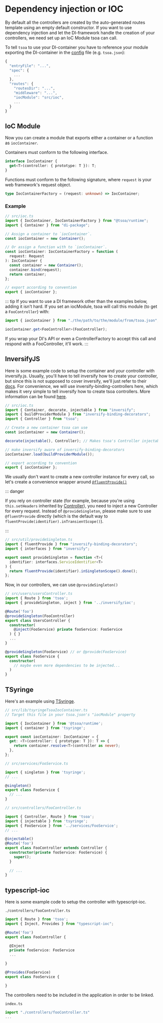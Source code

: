 # Dependency injection or IOC

By default all the controllers are created by the auto-generated routes template using an empty default constructor.
If you want to use dependency injection and let the DI-framework handle the creation of your controllers, we need set up an IoC Module tsoa can call.

To tell `tsoa` to use your DI-container you have to reference your module exporting the DI-container in the [config](https://github.com/lukeautry/tsoa/blob/master/src/config.ts) file (e.g. `tsoa.json`):

```js
{
  "entryFile": "...",
  "spec": {
    ...
  },
  "routes": {
    "routesDir": "...",
    "middleware": "...",
    "iocModule": "src/ioc",
    ...
  }
}
```

## IoC Module

Now you can create a module that exports either a container or a function as `iocContainer`.

Containers must conform to the following interface.

```ts
interface IocContainer {
  get<T>(controller: { prototype: T }): T;
}
```

Functions must conform to the following signature, where `request` is your web framework's request object.

```ts
type IocContainerFactory = (request: unknown) => IocContainer;
```

### Example

```ts
// src/ioc.ts
import { IocContainer, IocContainerFactory } from "@tsoa/runtime";
import { Container } from "di-package";

// Assign a container to `iocContainer`.
const iocContainer = new Container();

// Or assign a function with to `iocContainer`.
const iocContainer: IocContainerFactory = function (
  request: Request
): IocContainer {
  const container = new Container();
  container.bind(request);
  return container;
};

// export according to convention
export { iocContainer };
```

::: tip
If you want to use a DI framework other than the examples below, adding it isn't hard.
If you set an iocModule, tsoa will call this module (to get a `FooController`) with:

```ts
import { iocContainer } from "./the/path/to/the/module/from/tsoa.json";

iocContainer.get<FooController>(FooController);
```

If you wrap your DI's API or even a ControllerFactory to accept this call and respond with a FooController, it'll work.
:::

## InversifyJS

Here is some example code to setup the container and your controller with inversify.js.
Usually, you'll have to tell inversify how to create your controller, but since this is not supposed to cover inversify,
we'll just refer to their [docs](http://inversify.io/).
For convenience, we will use inversify-binding-controllers here, which makes it very simple to tell inversify how to create tsoa controllers.
More information can be found [here](https://github.com/inversify/inversify-binding-decorators).

```ts
// src/ioc.ts
import { Container, decorate, injectable } from "inversify";
import { buildProviderModule } from "inversify-binding-decorators";
import { Controller } from "tsoa";

// Create a new container tsoa can use
const iocContainer = new Container();

decorate(injectable(), Controller); // Makes tsoa's Controller injectable

// make inversify aware of inversify-binding-decorators
iocContainer.load(buildProviderModule());

// export according to convention
export { iocContainer };
```

We usually don't want to create a new controller instance for every call, so let's create a convenience wrapper around [`@fluentProvide()`](https://github.com/inversify/inversify-binding-decorators#fluent-binding-decorator)

::: danger

If you rely on controller state (for example, because you're using `this.setHeaders` inherited by [Controller](https://tsoa-community.github.io/reference/classes/_tsoa_runtime.controller-1.html)), you need to inject a new Controller for every request.
Instead of `@provideSingleton`, please make sure to use `@fluentProvide` directly (which is the default way to `fluentProvide(identifier).inTransientScope()`).

:::

```ts
// src/util/provideSingleton.ts
import { fluentProvide } from "inversify-binding-decorators";
import { interfaces } from "inversify";

export const provideSingleton = function <T>(
  identifier: interfaces.ServiceIdentifier<T>
) {
  return fluentProvide(identifier).inSingletonScope().done();
};
```

Now, in our controllers, we can use `@provideSingleton()`

```ts
// src/users/usersController.ts
import { Route } from 'tsoa';
import { provideSingleton, inject } from '../inversify/ioc';

@Route('foo')
@provideSingleton(FooController)
export class UsersController {
  constructor(
    @inject(FooService) private fooService: FooService
  ) { }
  ...
}

@provideSingleton(FooService) // or @provide(FooService)
export class FooService {
  constructor(
    // maybe even more dependencies to be injected...
  )
}
```

## TSyringe

Here's an example using [TSyringe](https://github.com/microsoft/tsyringe).

```ts
// src/lib/tsyringeTsoaIocContainer.ts
// Target this file in your tsoa.json's "iocModule" property

import { IocContainer } from '@tsoa/runtime';
import { container } from 'tsyringe';

export const iocContainer: IocContainer = {
  get: <T>(controller: { prototype: T }): T => {
    return container.resolve<T>(controller as never);
  },
};
```

```ts
// src/services/FooService.ts

import { singleton } from 'tsyringe';
// ...

@singleton()
export class FooService {
  // ...
}
```

```ts
// src/controllers/FooController.ts

import { Controller, Route } from 'tsoa';
import { injectable } from 'tsyringe';
import { FooService } from '../services/FooService';
// ...

@injectable()
@Route('foo')
export class FooController extends Controller {
  constructor(private fooService: FooService) {
    super();
  }
  
  // ...
}
```

## typescript-ioc

Here is some example code to setup the controller with typescript-ioc.

`./controllers/fooController.ts`

```ts
import { Route } from 'tsoa';
import { Inject, Provides } from "typescript-ioc";

@Route('foo')
export class FooController {

  @Inject
  private fooService: FooService
  ...

}

@Provides(FooService)
export class FooService {

}
```

The controllers need to be included in the application in order to be linked.

`index.ts`

```ts
import "./controllers/fooController.ts"
...

```

